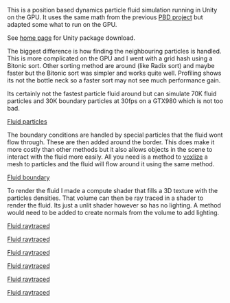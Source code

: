 This is a position based dynamics particle fluid simulation running in Unity on the GPU. It uses the same math from the previous [PBD project](https://www.digital-dust.com/single-post/2017/04/09/Position-based-dynamics-in-Unity) but adapted some what to run on the GPU.

See [home page](https://www.digital-dust.com/single-post/2018/03/23/PBD-Fluid-in-Unity) for Unity package download.

The biggest difference is how finding the neighbouring particles is handled. This is more complicated on the GPU and I went with a grid hash using a Bitonic sort. Other sorting method are around (like Radix sort) and maybe faster but the Bitonic sort was simpler and works quite well. Profiling shows its not the bottle neck so a faster sort may not see much performance gain.

Its certainly not the fastest particle fluid around but can simulate 70K fluid particles and 30K boundary particles at 30fps on a GTX980 which is not too bad.

[Fluid particles](https://static.wixstatic.com/media/1e04d5_50a7e2f602a04013b9371f61bd1354bc~mv2.jpg/v1/fill/w_550,h_351,al_c,q_80,usm_0.66_1.00_0.01/1e04d5_50a7e2f602a04013b9371f61bd1354bc~mv2.jpg)
 
The boundary conditions are handled by special particles that the fluid wont flow through. These are then added around the border. This does make it more costly than other methods but it also allows objects in the scene to interact with the fluid more easily. All you need is a method to [voxlize](https://www.digital-dust.com/single-post/2017/04/17/Mesh-voxelization-in-Unity) a mesh to particles and the fluid will flow around it using the same method.  
 
[Fluid boundary](https://static.wixstatic.com/media/1e04d5_c824c6371b6d428ebcf3637557786685~mv2.jpg/v1/fill/w_550,h_351,al_c,q_80,usm_0.66_1.00_0.01/1e04d5_c824c6371b6d428ebcf3637557786685~mv2.jpg)
  
To render the fluid I made a compute shader that fills a 3D texture with the particles densities. That volume can then be ray traced in a shader to render the fluid. Its just a unlit shader however so has no lighting. A method would need to be added to create normals from the volume to add lighting.

[Fluid raytraced](https://static.wixstatic.com/media/1e04d5_67723414aa4341d9a23c3442b20c9b06~mv2.jpg/v1/fill/w_550,h_355,al_c,q_80,usm_0.66_1.00_0.01/1e04d5_67723414aa4341d9a23c3442b20c9b06~mv2.jpg)

[Fluid raytraced](https://static.wixstatic.com/media/1e04d5_7882ff89a8c043128cd7475f325fe7df~mv2.jpg/v1/fill/w_550,h_355,al_c,q_80,usm_0.66_1.00_0.01/1e04d5_7882ff89a8c043128cd7475f325fe7df~mv2.jpg)

[Fluid raytraced](https://static.wixstatic.com/media/1e04d5_b142c33546ec4fa1a748de56f3b51292~mv2.jpg/v1/fill/w_550,h_355,al_c,q_80,usm_0.66_1.00_0.01/1e04d5_b142c33546ec4fa1a748de56f3b51292~mv2.jpg)

[Fluid raytraced](https://static.wixstatic.com/media/1e04d5_f0473e456c944033b3c214a4a57144d8~mv2.jpg/v1/fill/w_550,h_355,al_c,q_80,usm_0.66_1.00_0.01/1e04d5_f0473e456c944033b3c214a4a57144d8~mv2.jpg)

[Fluid raytraced](https://static.wixstatic.com/media/1e04d5_3641705abb6541ebb3844f8ad767d4d3~mv2.jpg/v1/fill/w_550,h_355,al_c,q_80,usm_0.66_1.00_0.01/1e04d5_3641705abb6541ebb3844f8ad767d4d3~mv2.jpg)

[Fluid raytraced](https://static.wixstatic.com/media/1e04d5_d64b6442d483498f9da713cd9a98ab22~mv2.jpg/v1/fill/w_550,h_355,al_c,q_80,usm_0.66_1.00_0.01/1e04d5_d64b6442d483498f9da713cd9a98ab22~mv2.jpg)

